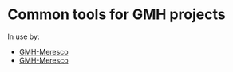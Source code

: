 # Common tools for GMH projects

In use by:

- [GMH-Meresco](https://github.com/seecr/gmh-meresco)
- [GMH-Meresco](https://github.com/seecr/gmh-registraton-service)
